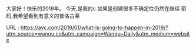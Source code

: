 大家好！快乐的2019年。 
 今天,是我的c 
 如果是创建很多不确定性仍然在继续 
 密码,我希望看到有意义的普洛古莱 
   
  URL : https://avc.com/2019/01/what-is-going-to-happen-in-2019/?utm_source=wanqu.co&utm_campaign=Wanqu+Daily&utm_medium=website